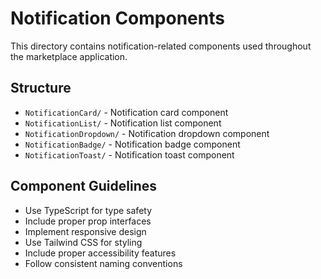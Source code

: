 # Notification Components

This directory contains notification-related components used throughout the marketplace application.

## Structure

- `NotificationCard/` - Notification card component
- `NotificationList/` - Notification list component
- `NotificationDropdown/` - Notification dropdown component
- `NotificationBadge/` - Notification badge component
- `NotificationToast/` - Notification toast component

## Component Guidelines

- Use TypeScript for type safety
- Include proper prop interfaces
- Implement responsive design
- Use Tailwind CSS for styling
- Include proper accessibility features
- Follow consistent naming conventions
